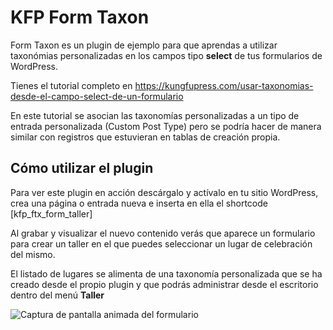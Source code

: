 # KFP Form Taxon

Form Taxon es un plugin de ejemplo para que aprendas a utilizar taxonómias 
personalizadas en los campos tipo **select** de tus formularios de WordPress.

Tienes el tutorial completo en https://kungfupress.com/usar-taxonomias-desde-el-campo-select-de-un-formulario

En este tutorial se asocian las taxonomías personalizadas a un tipo de entrada 
personalizada (Custom Post Type) pero se podría hacer de manera similar con registros
que estuvieran en tablas de creación propia.

## Cómo utilizar el plugin

Para ver este plugin en acción descárgalo y actívalo en tu sitio WordPress, 
crea una página o entrada nueva e inserta en ella el shortcode [kfp_ftx_form_taller]

Al grabar y visualizar el nuevo contenido verás que aparece un formulario para 
crear un taller en el que puedes seleccionar un lugar de celebración del mismo. 

El listado de lugares se alimenta de una taxonomía personalizada que se ha creado 
desde el propio plugin y que podrás administrar desde el escritorio dentro del 
menú **Taller**

![Captura de pantalla animada del formulario](img/formulario-lugares.gif)